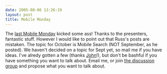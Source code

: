 ```yaml
---
date: 2005-08-06 13:26:19
layout: post
title: Mobile Monday
---
```


The [last Mobile Monday](http://www.mobilemonday.com/2005/08/momo-august-jam-packed.html) kicked some ass! Thanks to the presenters, fantastic stuff. However I would like to point out that Russ's posts are mistaken.  The topic for October is Mobile Search (NOT September, as he posted).  We haven't decided on a topic for Sept yet, so mail me if you have ideas. I've alredy gotten a few (thanks [John](http://kerncomputing.blogspot.com)!), but don't be bashful if you have something you want to talk about. Email me, or join [the discussion group](http://groups.yahoo.com/group/mobilemonday/) and propose what you want to talk about.
